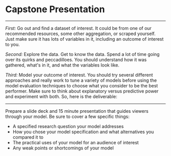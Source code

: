 # Capstone Presentation
---
*First:* Go out and find a dataset of interest.  It could be from one of our
recommended resources, some other aggregation, or scraped yourself.  Just make
sure it has lots of variables in it, including an outcome of interest to you.

*Second:* Explore the data.  Get to know the data.  Spend a lot of time going
over its quirks and peccadilloes.  You should understand how it was gathered,
what's in it, and what the variables look like.

*Third:* Model your outcome of interest.  You should try several different
approaches and really work to tune a variety of models before using the model
evaluation techniques to choose what you consider to be the best performer.
Make sure to think about explanatory versus predictive power and experiment
with both.  So, here is the deliverable:

---
Prepare a slide deck and 15 minute presentation that guides viewers through
your model.  Be sure to cover a few specific things:

* A specified research question your model addresses
* How you chose your model specification and what alternatives you compared
it to
* The practical uses of your model for an audience of interest
* Any weak points or shortcomings of your model
